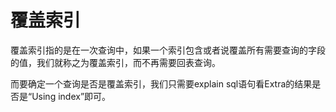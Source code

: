 # 覆盖索引

覆盖索引指的是在一次查询中，如果一个索引包含或者说覆盖所有需要查询的字段的值，我们就称之为覆盖索引，而不再需要回表查询。

而要确定一个查询是否是覆盖索引，我们只需要explain sql语句看Extra的结果是否是“Using index”即可。
